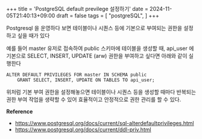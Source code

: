 +++
title = 'PostgreSQL default previlege 설정하기'
date = 2024-11-05T21:40:13+09:00
draft = false
tags = [
    "postgreSQL",
]
+++

Postgresql 을 운영하다 보면 테이블이나 시퀀스 등에 기본으로 부여되는 권한을 설정하고 싶을 때가 있다

예를 들어 master 유저로 접속하여 public 스키마에 테이블을 생성할 때, api_user 에 기본으로 SELECT, INSERT, UPDATE (arw) 권한을 부여하고 싶다면 아래와 같이 실행한다
```postgresql
ALTER DEFAULT PRIVILEGES FOR master IN SCHEMA public 
    GRANT SELECT, INSERT, UPDATE ON TABLES TO api_user;
```

위처럼 기본 부여 권한을 설정해놓으면 테이블이나 시퀀스 등을 생성할 때마다 반복되는 권한 부여 작업을 생략할 수 있어 효율적이고 안정적으로 권한 관리를 할 수 있다.

**Reference**
- https://www.postgresql.org/docs/current/sql-alterdefaultprivileges.html
- https://www.postgresql.org/docs/current/ddl-priv.html



